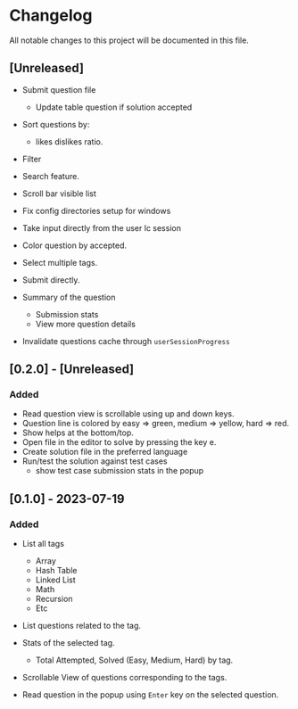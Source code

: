 # Changelog

All notable changes to this project will be documented in this file.

## [Unreleased]

- Submit question file
    - Update table question if solution accepted

- Sort questions by:
    - likes dislikes ratio.

- Filter

- Search feature.

- Scroll bar visible list

- Fix config directories setup for windows

- Take input directly from the user lc session

- Color question by accepted.

- Select multiple tags.

- Submit directly.

- Summary of the question
    - Submission stats
    - View more question details

- Invalidate questions cache through `userSessionProgress`

## [0.2.0] - [Unreleased]

### Added

- Read question view is scrollable using up and down keys.
- Question line is colored by easy => green, medium => yellow, hard => red.
- Show helps at the bottom/top.
- Open file in the editor to solve by pressing the key e.
- Create solution file in the preferred language
- Run/test the solution against test cases
    - show test case submission stats in the popup


## [0.1.0] - 2023-07-19

### Added

- List all tags
    - Array
    - Hash Table
    - Linked List
    - Math
    - Recursion
    - Etc
- List questions related to the tag.

- Stats of the selected tag.
    - Total Attempted, Solved (Easy, Medium, Hard) by tag.

- Scrollable View of questions corresponding to the tags.

- Read question in the popup using `Enter` key on the selected question.
